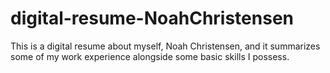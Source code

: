# digital-resume-NoahChristensen
This is a digital resume about myself, Noah Christensen, and it summarizes some of my work experience alongside some basic skills I possess.
